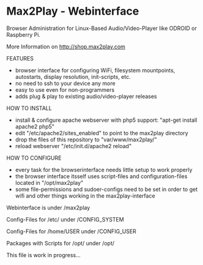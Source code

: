 Max2Play - Webinterface
============

Browser Administration for Linux-Based Audio/Video-Player like ODROID or Raspberry Pi.

More Information on <a href="http://shop.max2play.com/">http://shop.max2play.com</a>

FEATURES
 - browser interface for configuring WiFi, filesystem mountpoints, autostarts, display resolution, init-scripts, etc.
 - no need to ssh to your device any more
 - easy to use even for non-programmers
 - adds plug & play to existing audio/video-player releases

HOW TO INSTALL
 - install & configure apache webserver with php5 support: "apt-get install apache2 php5"
 - edit "/etc/apache2/sites_enabled" to point to the max2play directory
 - drop the files of this repository to "var/www/max2play/"
 - reload webserver "/etc/init.d/apache2 reload"

HOW TO CONFIGURE
 - every task for the browserinterface needs little setup to work properly
 - the browser interface itsself uses script-files and configuration-files located in "/opt/max2play"
 - some file-permissions and sudoer-configs need to be set in order to get wifi and other things working in the max2play-interface


Webinterface is under /max2play

Config-Files for /etc/ under /CONFIG_SYSTEM

Config-Files for /home/USER under /CONFIG_USER

Packages with Scripts for /opt/ under /opt/


This file is work in progress...

